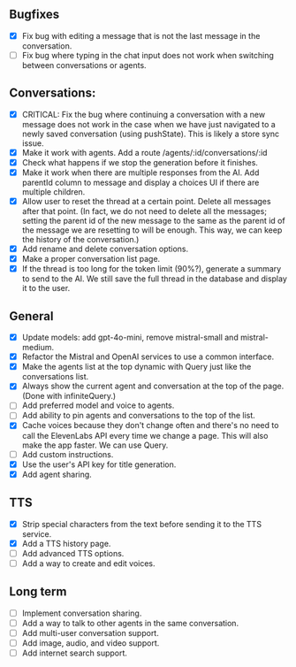 ## Bugfixes

- [x] Fix bug with editing a message that is not the last message in the conversation.
- [ ] Fix bug where typing in the chat input does not work when switching between conversations or agents.

## Conversations:

- [x] CRITICAL: Fix the bug where continuing a conversation with a new message does not work in the case when we have just navigated to a newly saved conversation (using pushState). This is likely a store sync issue.
- [x] Make it work with agents. Add a route /agents/:id/conversations/:id
- [x] Check what happens if we stop the generation before it finishes.
- [x] Make it work when there are multiple responses from the AI. Add parentId column to message and display a choices UI if there are multiple children.
- [x] Allow user to reset the thread at a certain point. Delete all messages after that point. (In fact, we do not need to delete all the messages; setting the parent id of the new message to the same as the parent id of the message we are resetting to will be enough. This way, we can keep the history of the conversation.)
- [x] Add rename and delete conversation options.
- [x] Make a proper conversation list page.
- [x] If the thread is too long for the token limit (90%?), generate a summary to send to the AI. We still save the full thread in the database and display it to the user.

## General

- [x] Update models: add gpt-4o-mini, remove mistral-small and mistral-medium.
- [x] Refactor the Mistral and OpenAI services to use a common interface.
- [x] Make the agents list at the top dynamic with Query just like the conversations list.
- [x] Always show the current agent and conversation at the top of the page. (Done with infiniteQuery.)
- [ ] Add preferred model and voice to agents.
- [ ] Add ability to pin agents and conversations to the top of the list.
- [x] Cache voices because they don't change often and there's no need to call the ElevenLabs API every time we change a page. This will also make the app faster. We can use Query.
- [ ] Add custom instructions.
- [x] Use the user's API key for title generation.
- [x] Add agent sharing.

## TTS

- [x] Strip special characters from the text before sending it to the TTS service.
- [x] Add a TTS history page.
- [ ] Add advanced TTS options.
- [ ] Add a way to create and edit voices.

## Long term

- [ ] Implement conversation sharing.
- [ ] Add a way to talk to other agents in the same conversation.
- [ ] Add multi-user conversation support.
- [ ] Add image, audio, and video support.
- [ ] Add internet search support.
